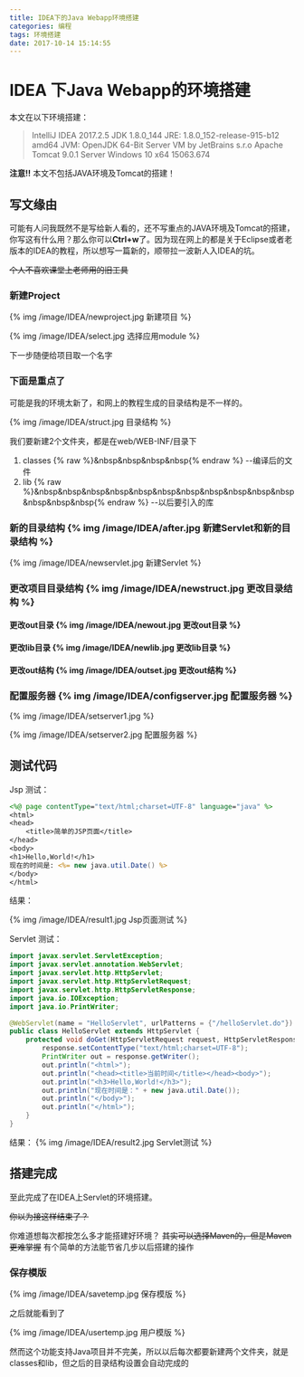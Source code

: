 ```yaml
---
title: IDEA下的Java Webapp环境搭建
categories: 编程
tags: 环境搭建
date: 2017-10-14 15:14:55
---
```

# IDEA 下Java Webapp的环境搭建

本文在以下环境搭建：
> IntelliJ IDEA 2017.2.5
> JDK 1.8.0_144
> JRE: 1.8.0_152-release-915-b12 amd64
> JVM: OpenJDK 64-Bit Server VM by JetBrains s.r.o
> Apache Tomcat 9.0.1 Server
> Windows 10 x64 15063.674

**注意!!** 本文不包括JAVA环境及Tomcat的搭建！

<!--more-->

## 写文缘由

可能有人问我既然不是写给新人看的，还不写重点的JAVA环境及Tomcat的搭建，你写这有什么用？那么你可以**Ctrl+w**了。因为现在网上的都是关于Eclipse或者老版本的IDEA的教程，所以想写一篇新的，顺带拉一波新人入IDEA的坑。

~~个人不喜欢课堂上老师用的旧工具~~

### 新建Project
{% img /image/IDEA/newproject.jpg 新建项目 %}

{% img /image/IDEA/select.jpg 选择应用module %}

下一步随便给项目取一个名字

### **下面是重点了**
可能是我的环境太新了，和网上的教程生成的目录结构是不一样的。

{% img /image/IDEA/struct.jpg 目录结构 %}

我们要新建2个文件夹，都是在web/WEB-INF/目录下

1. classes {% raw %}&nbsp&nbsp&nbsp&nbsp{% endraw %} --编译后的文件
2. lib {% raw %}&nbsp&nbsp&nbsp&nbsp&nbsp&nbsp&nbsp&nbsp&nbsp&nbsp&nbsp&nbsp&nbsp&nbsp{% endraw %} --以后要引入的库

### 新的目录结构 {% img /image/IDEA/after.jpg 新建Servlet和新的目录结构 %}

{% img /image/IDEA/newservlet.jpg 新建Servlet %}

### 更改项目目录结构 {% img /image/IDEA/newstruct.jpg 更改目录结构 %}

#### 更改out目录 {% img /image/IDEA/newout.jpg 更改out目录 %}

#### 更改lib目录 {% img /image/IDEA/newlib.jpg 更改lib目录 %}

#### 更改out结构 {% img /image/IDEA/outset.jpg 更改out结构 %}

### 配置服务器 {% img /image/IDEA/configserver.jpg 配置服务器 %}

{% img /image/IDEA/setserver1.jpg %}

{% img /image/IDEA/setserver2.jpg 配置服务器 %}

## 测试代码

Jsp 测试：

```Jsp
<%@ page contentType="text/html;charset=UTF-8" language="java" %>
<html>
<head>
    <title>简单的JSP页面</title>
</head>
<body>
<h1>Hello,World!</h1>
现在的时间是: <%= new java.util.Date() %>
</body>
</html>
```
结果：

{% img /image/IDEA/result1.jpg Jsp页面测试 %}



Servlet 测试：

```java
import javax.servlet.ServletException;
import javax.servlet.annotation.WebServlet;
import javax.servlet.http.HttpServlet;
import javax.servlet.http.HttpServletRequest;
import javax.servlet.http.HttpServletResponse;
import java.io.IOException;
import java.io.PrintWriter;

@WebServlet(name = "HelloServlet", urlPatterns = {"/helloServlet.do"})
public class HelloServlet extends HttpServlet {
    protected void doGet(HttpServletRequest request, HttpServletResponse response) throws ServletException, IOException {
        response.setContentType("text/html;charset=UTF-8");
        PrintWriter out = response.getWriter();
        out.println("<html>");
        out.println("<head><title>当前时间</title></head><body>");
        out.println("<h3>Hello,World!</h3>");
        out.println("现在时间是：" + new java.util.Date());
        out.println("</body>");
        out.println("</html>");
    }
}
```

结果：
{% img /image/IDEA/result2.jpg Servlet测试 %}

## 搭建完成
至此完成了在IDEA上Servlet的环境搭建。

~~你以为接这样结束了？~~

你难道想每次都按怎么多才能搭建好环境？
~~其实可以选择Maven的，但是Maven更难掌握~~
有个简单的方法能节省几步以后搭建的操作

### 保存模版

{% img /image/IDEA/savetemp.jpg 保存模版 %}

之后就能看到了

{% img /image/IDEA/usertemp.jpg 用户模版 %}

然而这个功能支持Java项目并不完美，所以以后每次都要新建两个文件夹，就是classes和lib，但之后的目录结构设置会自动完成的
